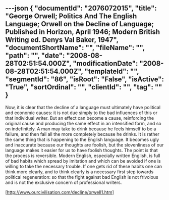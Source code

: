 ---json
{
  "documentId": "2076072015",
  "title": "George Orwell; Politics And The English Language; Orwell on the Decline of Language; Published in Horizon, April 1946; Modern British Writing ed. Denys Val Baker, 1947",
  "documentShortName": "",
  "fileName": "",
  "path": "",
  "date": "2008-08-28T02:51:54.000Z",
  "modificationDate": "2008-08-28T02:51:54.000Z",
  "templateId": "",
  "segmentId": "86",
  "isRoot": "False",
  "isActive": "True",
  "sortOrdinal": "",
  "clientId": "",
  "tag": ""
}
---

Now, it is clear that the decline of a language must ultimately have political and economic causes: it is not due simply to the bad influences of this or that individual writer. But an effect can become a cause, reinforcing the original cause and producing the same effect in an intensified form, and so on indefinitely. A man may take to drink because he feels himself to be a failure, and then fail all the more completely because he drinks. It is rather the same thing that is happening to the English language. It becomes ugly and inaccurate because our thoughts are foolish, but the slovenliness of our language makes it easier for us to have foolish thoughts. The point is that the process is reversible. Modern English, especially written English, is full of bad habits which spread by imitation and which can be avoided if one is willing to take the necessary trouble. If one gets rid of these habits one can think more clearly, and to think clearly is a necessary first step towards political regeneration: so that the fight against bad English is not frivolous and is not the exclusive concern of professional writers.

[http://www.ourcivilisation.com/decline/orwell1.htm]
